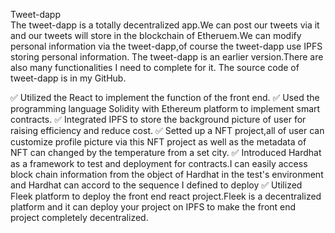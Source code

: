 Tweet-dapp  
The tweet-dapp is a totally decentralized app.We can post our tweets via it and our tweets will store in the blockchain of Etheruem.We can modify personal information via the tweet-dapp,of course the tweet-dapp use IPFS storing personal information.
The tweet-dapp is an earlier version.There are also many functionalities I need to complete for it.
The source code of tweet-dapp is in my GitHub.

✅ Utilized the React to implement the function of the front end.
✅ Used the programming language Solidity with Ethereum platform to implement smart contracts.
✅ Integrated IPFS to store the background picture of user  for raising efficiency and reduce cost.
✅ Setted up a NFT project,all of user can customize profile picture via this NFT project as well as the metadata of NFT can changed by the temperature from a set city. 
✅ Introduced Hardhat as a framework to test and deployment for contracts.I can easily access block chain information from the object of Hardhat in the test's environment and Hardhat can accord to the sequence I defined to deploy
✅ Utilized Fleek platform to deploy the front end react project.Fleek is a decentralized platform and it can deploy your project on IPFS to make the front end project completely decentralized.  
